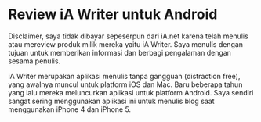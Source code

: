# Review iA Writer untuk Android

Disclaimer, saya tidak dibayar sepeserpun dari iA.net karena telah menulis atau mereview produk milik mereka yaitu iA Writer. Saya menulis dengan tujuan untuk memberikan informasi dan berbagi pengalaman dengan sesama penulis. 

iA Writer merupakan aplikasi menulis tanpa gangguan (distraction free), yang awalnya muncul untuk platform iOS dan Mac. Baru beberapa tahun yang lalu mereka meluncurkan aplikasi untuk platform Android. Saya sendiri sangat sering menggunakan aplikasi ini untuk menulis blog saat menggunakan iPhone 4 dan iPhone 5. 

